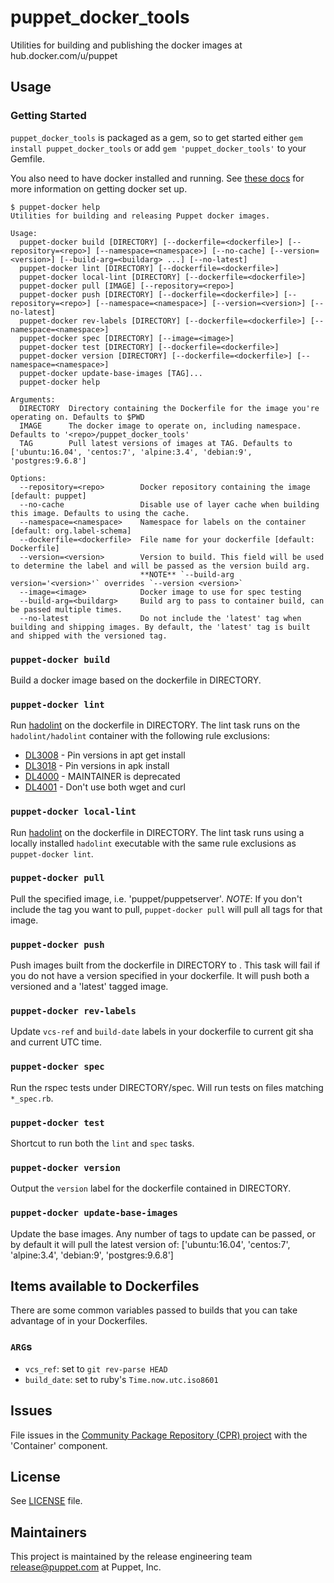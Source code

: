 # puppet_docker_tools

Utilities for building and publishing the docker images at hub.docker.com/u/puppet

## Usage

### Getting Started

`puppet_docker_tools` is packaged as a gem, so to get started either `gem install puppet_docker_tools` or add `gem 'puppet_docker_tools'` to your Gemfile.

You also need to have docker installed and running. See [these docs](https://docs.docker.com/get-started/) for more information on getting docker set up.

```
$ puppet-docker help
Utilities for building and releasing Puppet docker images.

Usage:
  puppet-docker build [DIRECTORY] [--dockerfile=<dockerfile>] [--repository=<repo>] [--namespace=<namespace>] [--no-cache] [--version=<version>] [--build-arg=<buildarg> ...] [--no-latest]
  puppet-docker lint [DIRECTORY] [--dockerfile=<dockerfile>]
  puppet-docker local-lint [DIRECTORY] [--dockerfile=<dockerfile>]
  puppet-docker pull [IMAGE] [--repository=<repo>]
  puppet-docker push [DIRECTORY] [--dockerfile=<dockerfile>] [--repository=<repo>] [--namespace=<namespace>] [--version=<version>] [--no-latest]
  puppet-docker rev-labels [DIRECTORY] [--dockerfile=<dockerfile>] [--namespace=<namespace>]
  puppet-docker spec [DIRECTORY] [--image=<image>]
  puppet-docker test [DIRECTORY] [--dockerfile=<dockerfile>]
  puppet-docker version [DIRECTORY] [--dockerfile=<dockerfile>] [--namespace=<namespace>]
  puppet-docker update-base-images [TAG]...
  puppet-docker help

Arguments:
  DIRECTORY  Directory containing the Dockerfile for the image you're operating on. Defaults to $PWD
  IMAGE      The docker image to operate on, including namespace. Defaults to '<repo>/puppet_docker_tools'
  TAG        Pull latest versions of images at TAG. Defaults to ['ubuntu:16.04', 'centos:7', 'alpine:3.4', 'debian:9', 'postgres:9.6.8']

Options:
  --repository=<repo>        Docker repository containing the image [default: puppet]
  --no-cache                 Disable use of layer cache when building this image. Defaults to using the cache.
  --namespace=<namespace>    Namespace for labels on the container [default: org.label-schema]
  --dockerfile=<dockerfile>  File name for your dockerfile [default: Dockerfile]
  --version=<version>        Version to build. This field will be used to determine the label and will be passed as the version build arg.
                             **NOTE** `--build-arg version='<version>'` overrides `--version <version>`
  --image=<image>            Docker image to use for spec testing
  --build-arg=<buildarg>     Build arg to pass to container build, can be passed multiple times.
  --no-latest                Do not include the 'latest' tag when building and shipping images. By default, the 'latest' tag is built and shipped with the versioned tag.
```

### `puppet-docker build`

Build a docker image based on the dockerfile in DIRECTORY.

### `puppet-docker lint`

Run [hadolint](https://github.com/hadolint/hadolint) on the dockerfile in DIRECTORY. The lint task runs on the `hadolint/hadolint` container with the following rule exclusions:
* [DL3008](https://github.com/hadolint/hadolint/wiki/DL3008) - Pin versions in apt get install
* [DL3018](https://github.com/hadolint/hadolint/wiki/DL3018) - Pin versions in apk install
* [DL4000](https://github.com/hadolint/hadolint/wiki/DL4000) - MAINTAINER is deprecated
* [DL4001](https://github.com/hadolint/hadolint/wiki/DL4001) - Don't use both wget and curl

### `puppet-docker local-lint`

Run [hadolint](https://github.com/hadolint/hadolint) on the dockerfile in DIRECTORY. The lint task runs using a locally installed `hadolint` executable with the same rule exclusions as `puppet-docker lint`.

### `puppet-docker pull`

Pull the specified image, i.e. 'puppet/puppetserver'. *NOTE*: If you don't include the tag you want to pull, `puppet-docker pull` will pull all tags for that image.

### `puppet-docker push`

Push images built from the dockerfile in DIRECTORY to <repo>. This task will fail if you do not have a version specified in your dockerfile. It will push both a versioned and a 'latest' tagged image.

### `puppet-docker rev-labels`

Update `vcs-ref` and `build-date` labels in your dockerfile to current git sha and current UTC time.

### `puppet-docker spec`

Run the rspec tests under DIRECTORY/spec. Will run tests on files matching `*_spec.rb`.

### `puppet-docker test`

Shortcut to run both the `lint` and `spec` tasks.

### `puppet-docker version`

Output the `version` label for the dockerfile contained in DIRECTORY.

### `puppet-docker update-base-images`

Update the base images. Any number of tags to update can be passed, or by default it will pull the latest version of: ['ubuntu:16.04', 'centos:7', 'alpine:3.4', 'debian:9', 'postgres:9.6.8']

## Items available to Dockerfiles

There are some common variables passed to builds that you can take advantage of in your Dockerfiles.

### `ARG`s

* `vcs_ref`: set to `git rev-parse HEAD`
* `build_date`: set to ruby's `Time.now.utc.iso8601`

## Issues

File issues in the [Community Package Repository (CPR) project](https://tickets.puppet.com/browse/CPR) with the 'Container' component.

## License

See [LICENSE](LICENSE) file.

## Maintainers

This project is maintained by the release engineering team <release@puppet.com> at Puppet, Inc.
